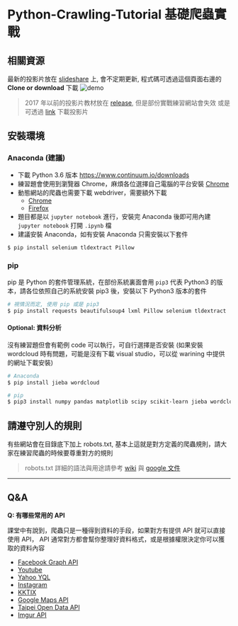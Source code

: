# Python-Crawling-Tutorial 基礎爬蟲實戰

## 相關資源

最新的投影片放在 [slideshare](https://www.slideshare.net/ChenMingYang/python-crawling-tutorial-87165481) 上, 會不定期更新, 程式碼可透過這個頁面右邊的 **Clone or download** 下載
![demo](https://user-images.githubusercontent.com/4820492/35319787-585ea0c4-011c-11e8-802a-02ae0dbc4044.png)

> 2017 年以前的投影片教材放在 [release](https://github.com/afunTW/Python-Crawling-Tutorial/releases), 但是部份實戰練習網站會失效
> 或是可透過 [link](https://goo.gl/CFR95x) 下載投影片

## 安裝環境

### Anaconda (建議)

- 下載 Python 3.6 版本 https://www.continuum.io/downloads
- 練習題會使用到瀏覽器 Chrome，麻煩各位選擇自己電腦的平台安裝 [Chrome](https://www.google.com.tw/chrome/browser/desktop/index.html)
- 動態網站的爬蟲也需要下載 webdriver，需要額外下載
    - [Chrome](https://sites.google.com/a/chromium.org/chromedriver/downloads)
    - [Firefox](https://github.com/mozilla/geckodriver/releases)
- 題目都是以 `jupyter notebook` 進行，安裝完 Anaconda 後即可用內建 `jupyter notebook` 打開 `.ipynb` 檔
- 建議安裝 Anaconda，如有安裝 Anaconda 只需安裝以下套件

```sh
$ pip install selenium tldextract Pillow
```

### pip

pip 是 Python 的套件管理系統，在部份系統裏面會用 `pip3` 代表 Python3 的版本，請各位依照自己的系統安裝 pip3 後，安裝以下 Python3 版本的套件

```sh
# 視情況而定, 使用 pip 或是 pip3
$ pip install requests beautifulsoup4 lxml Pillow selenium tldextract
```

#### Optional: 資料分析

沒有練習題但會有範例 code 可以執行，可自行選擇是否安裝 (如果安裝 wordcloud 時有問題，可能是沒有下載 visual studio，可以從 warining 中提供的網址下載安裝)

```sh
# Anaconda
$ pip install jieba wordcloud

# pip
$ pip3 install numpy pandas matplotlib scipy scikit-learn jieba wordcloud
```

## 請遵守別人的規則

有些網站會在目錄底下加上 robots.txt, 基本上這就是對方定義的爬蟲規則，請大家在練習爬蟲的時候要尊重對方的規則

> robots.txt 詳細的語法與用途請參考 [wiki](https://zh.wikipedia.org/zh-tw/Robots.txt) 與 [google 文件](https://support.google.com/webmasters/answer/6062608?hl=zh-Hant)

---

## Q&A

**Q: 有哪些常用的 API**

課堂中有說到，爬蟲只是一種得到資料的手段，如果對方有提供 API 就可以直接使用 API，
API 通常對方都會幫你整理好資料格式，或是根據權限決定你可以獲取的資料內容

- [Facebook Graph API](https://developers.facebook.com/tools/explorer/)
- [Youtube](https://www.youtube.com/yt/dev/zh-TW/api-resources.html)
- [Yahoo YQL](https://developer.yahoo.com/yql/)
- [Instagram](https://www.instagram.com/developer/)
- [KKTIX](http://support.kktix.com/knowledgebase/articles/558918-%E6%B4%BB%E5%8B%95%E8%B3%87%E8%A8%8A-api)
- [Google Maps API](https://developers.google.com/maps/?hl=zh-tw)
- [Taipei Open Data API](http://data.taipei/opendata/developer)
- [Imgur API](https://api.imgur.com/endpoints)
